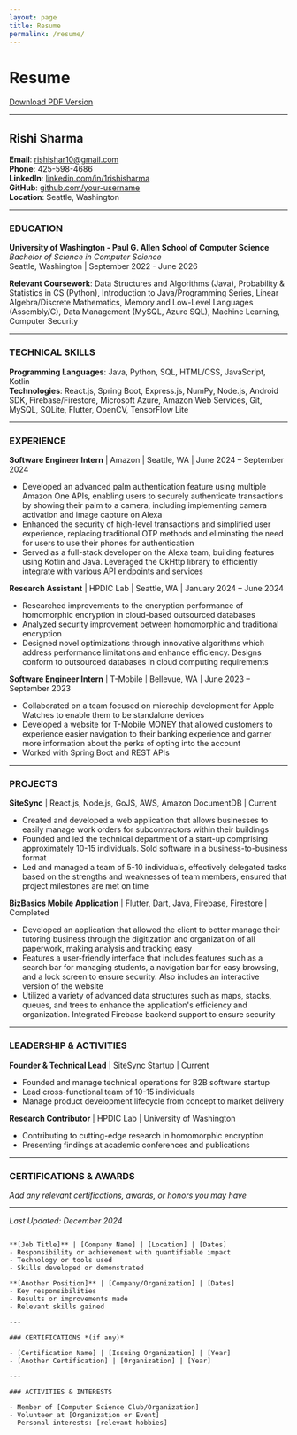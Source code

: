 ```yaml
---
layout: page
title: Resume
permalink: /resume/
---
```


# Resume

[Download PDF Version](./assets/Rishi_Sharma_Resume.pdf) 

---

## Rishi Sharma
**Email**: rishishar10@gmail.com  
**Phone**: 425-598-4686  
**LinkedIn**: [linkedin.com/in/1rishisharma](https://linkedin.com/in/1rishisharma)  
**GitHub**: [github.com/your-username](https://github.com/your-username)  
**Location**: Seattle, Washington

---

### EDUCATION

**University of Washington - Paul G. Allen School of Computer Science**  
*Bachelor of Science in Computer Science*  
Seattle, Washington | September 2022 - June 2026

**Relevant Coursework**: Data Structures and Algorithms (Java), Probability & Statistics in CS (Python), Introduction to Java/Programming Series, Linear Algebra/Discrete Mathematics, Memory and Low-Level Languages (Assembly/C), Data Management (MySQL, Azure SQL), Machine Learning, Computer Security

---

### TECHNICAL SKILLS

**Programming Languages**: Java, Python, SQL, HTML/CSS, JavaScript, Kotlin  
**Technologies**: React.js, Spring Boot, Express.js, NumPy, Node.js, Android SDK, Firebase/Firestore, Microsoft Azure, Amazon Web Services, Git, MySQL, SQLite, Flutter, OpenCV, TensorFlow Lite

---

### EXPERIENCE

**Software Engineer Intern** | Amazon | Seattle, WA | June 2024 – September 2024
- Developed an advanced palm authentication feature using multiple Amazon One APIs, enabling users to securely authenticate transactions by showing their palm to a camera, including implementing camera activation and image capture on Alexa
- Enhanced the security of high-level transactions and simplified user experience, replacing traditional OTP methods and eliminating the need for users to use their phones for authentication
- Served as a full-stack developer on the Alexa team, building features using Kotlin and Java. Leveraged the OkHttp library to efficiently integrate with various API endpoints and services

**Research Assistant** | HPDIC Lab | Seattle, WA | January 2024 – June 2024
- Researched improvements to the encryption performance of homomorphic encryption in cloud-based outsourced databases
- Analyzed security improvement between homomorphic and traditional encryption
- Designed novel optimizations through innovative algorithms which address performance limitations and enhance efficiency. Designs conform to outsourced databases in cloud computing requirements

**Software Engineer Intern** | T-Mobile | Bellevue, WA | June 2023 – September 2023
- Collaborated on a team focused on microchip development for Apple Watches to enable them to be standalone devices
- Developed a website for T-Mobile MONEY that allowed customers to experience easier navigation to their banking experience and garner more information about the perks of opting into the account
- Worked with Spring Boot and REST APIs

---

### PROJECTS

**SiteSync** | React.js, Node.js, GoJS, AWS, Amazon DocumentDB | Current
- Created and developed a web application that allows businesses to easily manage work orders for subcontractors within their buildings
- Founded and led the technical department of a start-up comprising approximately 10-15 individuals. Sold software in a business-to-business format
- Led and managed a team of 5-10 individuals, effectively delegated tasks based on the strengths and weaknesses of team members, ensured that project milestones are met on time

**BizBasics Mobile Application** | Flutter, Dart, Java, Firebase, Firestore | Completed
- Developed an application that allowed the client to better manage their tutoring business through the digitization and organization of all paperwork, making analysis and tracking easy
- Features a user-friendly interface that includes features such as a search bar for managing students, a navigation bar for easy browsing, and a lock screen to ensure security. Also includes an interactive version of the website
- Utilized a variety of advanced data structures such as maps, stacks, queues, and trees to enhance the application's efficiency and organization. Integrated Firebase backend support to ensure security

---

### LEADERSHIP & ACTIVITIES

**Founder & Technical Lead** | SiteSync Startup | Current
- Founded and manage technical operations for B2B software startup
- Lead cross-functional team of 10-15 individuals
- Manage product development lifecycle from concept to market delivery

**Research Contributor** | HPDIC Lab | University of Washington
- Contributing to cutting-edge research in homomorphic encryption
- Presenting findings at academic conferences and publications

---

### CERTIFICATIONS & AWARDS

*Add any relevant certifications, awards, or honors you may have*

---

*Last Updated: December 2024*
``` EXPERIENCE

**[Job Title]** | [Company Name] | [Location] | [Dates]
- Responsibility or achievement with quantifiable impact
- Technology or tools used
- Skills developed or demonstrated

**[Another Position]** | [Company/Organization] | [Dates]
- Key responsibilities
- Results or improvements made
- Relevant skills gained

---

### CERTIFICATIONS *(if any)*

- [Certification Name] | [Issuing Organization] | [Year]
- [Another Certification] | [Organization] | [Year]

---

### ACTIVITIES & INTERESTS

- Member of [Computer Science Club/Organization]
- Volunteer at [Organization or Event]
- Personal interests: [relevant hobbies]